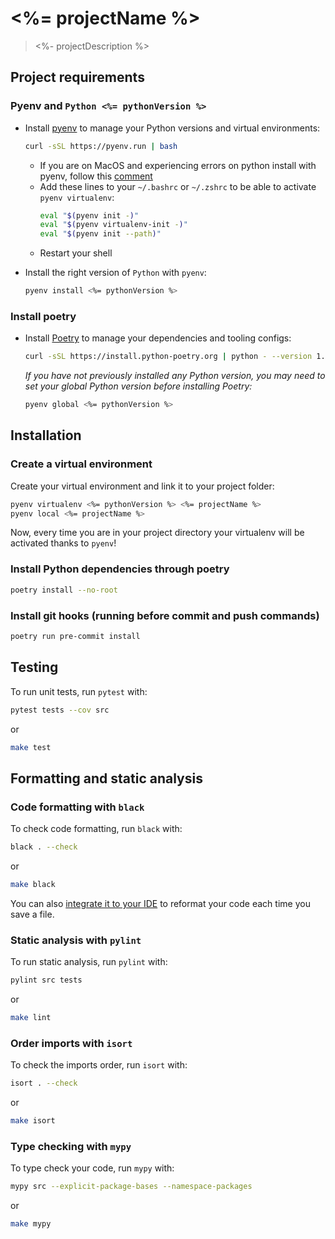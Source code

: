 # <%= projectName %>

> <%- projectDescription %>

## Project requirements

### Pyenv and `Python <%= pythonVersion %>`

- Install [pyenv](https://github.com/pyenv/pyenv) to manage your Python versions and virtual environments:
  ```bash
  curl -sSL https://pyenv.run | bash
  ```
  - If you are on MacOS and experiencing errors on python install with pyenv, follow this [comment](https://github.com/pyenv/pyenv/issues/1740#issuecomment-738749988)
  - Add these lines to your `~/.bashrc` or `~/.zshrc` to be able to activate `pyenv virtualenv`:
      ```bash
      eval "$(pyenv init -)"
      eval "$(pyenv virtualenv-init -)"
      eval "$(pyenv init --path)"
      ```
  - Restart your shell

- Install the right version of `Python` with `pyenv`:
  ```bash
  pyenv install <%= pythonVersion %>
  ```

### Install poetry

- Install [Poetry](https://python-poetry.org) to manage your dependencies and tooling configs:
  ```bash
  curl -sSL https://install.python-poetry.org | python - --version 1.2.2
  ```
  *If you have not previously installed any Python version, you may need to set your global Python version before installing Poetry:*
    ```bash
    pyenv global <%= pythonVersion %>
    ```

## Installation

### Create a virtual environment

Create your virtual environment and link it to your project folder:

```bash
pyenv virtualenv <%= pythonVersion %> <%= projectName %>
pyenv local <%= projectName %>
```
Now, every time you are in your project directory your virtualenv will be activated thanks to `pyenv`!

### Install Python dependencies through poetry

```bash
poetry install --no-root
```

### Install git hooks (running before commit and push commands)

```bash
poetry run pre-commit install
```

## Testing

To run unit tests, run `pytest` with:
```bash
pytest tests --cov src
```
or
```bash
make test
```

## Formatting and static analysis

### Code formatting with `black`

To check code formatting, run `black` with:
```bash
black . --check
```
or
```bash
make black
```

You can also [integrate it to your IDE](https://black.readthedocs.io/en/stable/integrations/editors.html) to reformat
your code each time you save a file.

### Static analysis with `pylint`

To run static analysis, run `pylint` with:
```bash
pylint src tests
```
or
```bash
make lint
```

### Order imports with `isort`

To check the imports order, run `isort` with:
```bash
isort . --check
```
or
```bash
make isort
```

### Type checking with `mypy`

To type check your code, run `mypy` with:
```bash
mypy src --explicit-package-bases --namespace-packages
```
or
```bash
make mypy
```
